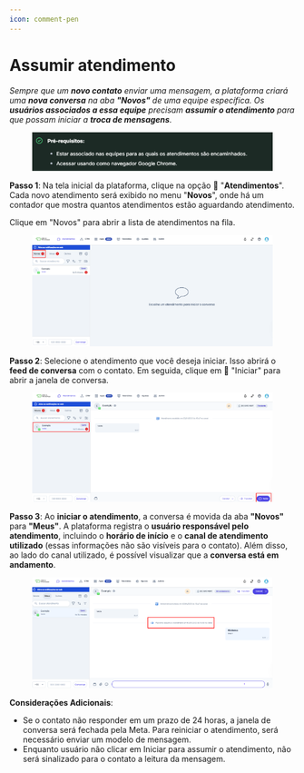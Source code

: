 ```yaml
---
icon: comment-pen
---
```


# Assumir atendimento

_Sempre que um **novo contato** enviar uma mensagem, a plataforma criará uma **nova conversa** na aba **"Novos"** de uma equipe específica. Os **usuários associados a essa equipe** precisam **assumir o atendimento** para que possam iniciar a **troca de mensagens**._

<figure><img src="../../.gitbook/assets/image (66).png" alt=""><figcaption></figcaption></figure>

**Passo 1**: Na tela inicial da plataforma, clique na opção 💬 "**Atendimentos**". Cada novo atendimento será exibido no menu "**Novos**", onde há um contador que mostra quantos atendimentos estão aguardando atendimento.

Clique em "Novos" para abrir a lista de atendimentos na fila.

<figure><img src="../../.gitbook/assets/image (52).png" alt=""><figcaption></figcaption></figure>

**Passo 2**: Selecione o atendimento que você deseja iniciar. Isso abrirá o **feed de conversa** com o contato. Em seguida, clique em 💬 "Iniciar" para abrir a janela de conversa.

<figure><img src="../../.gitbook/assets/image (53).png" alt=""><figcaption></figcaption></figure>

**Passo 3**: Ao **iniciar o atendimento**, a conversa é movida da aba **"Novos"** para **"Meus"**. A plataforma registra o **usuário responsável pelo atendimento**, incluindo o **horário de início** e o **canal de atendimento utilizado** (essas informações não são visíveis para o contato). Além disso, ao lado do canal utilizado, é possível visualizar que a **conversa está em andamento**.

<figure><img src="../../.gitbook/assets/image (54).png" alt=""><figcaption></figcaption></figure>

**Considerações Adicionais**:

* Se o contato não responder em um prazo de 24 horas, a janela de conversa será fechada pela Meta. Para reiniciar o atendimento, será necessário enviar um modelo de mensagem.
* Enquanto usuário não clicar em Iniciar para assumir o atendimento, não será sinalizado para o contato a leitura da mensagem.
